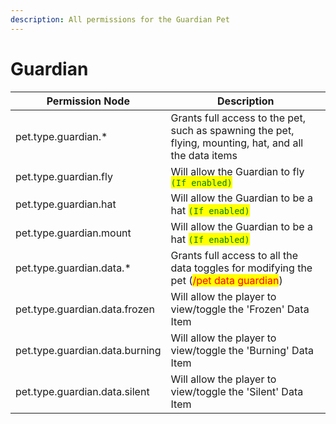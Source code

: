 ```yaml
---
description: All permissions for the Guardian Pet
---
```



# Guardian
| Permission Node | Description |
| - | - |
| pet.type.guardian.* | Grants full access to the pet, such as spawning the pet, flying, mounting, hat, and all the data items |
| pet.type.guardian.fly | Will allow the Guardian to fly <mark style="color:green;">`(If enabled)`</mark> |
| pet.type.guardian.hat | Will allow the Guardian to be a hat <mark style="color:green;">`(If enabled)`</mark> |
| pet.type.guardian.mount | Will allow the Guardian to be a hat <mark style="color:green;">`(If enabled)`</mark> |
| pet.type.guardian.data.* | Grants full access to all the data toggles for modifying the pet (<mark style="color:red;">/pet data guardian</mark>) |
| pet.type.guardian.data.frozen | Will allow the player to view/toggle the 'Frozen' Data Item |
| pet.type.guardian.data.burning | Will allow the player to view/toggle the 'Burning' Data Item |
| pet.type.guardian.data.silent | Will allow the player to view/toggle the 'Silent' Data Item |

